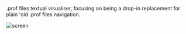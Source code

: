 
.prof files textual visualiser, focusing on being a drop-in replacement
for plain 'old .prof files navigation.

![screen](https://cloud.githubusercontent.com/assets/442035/21699454/b62c8cdc-d393-11e6-8d2a-af57bbaf659e.png)

